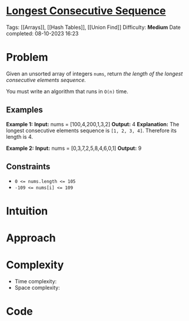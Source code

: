 # [Longest Consecutive Sequence](https://leetcode.com/problems/longest-consecutive-sequence/)
Tags: [[Arrays]], [[Hash Tables]], [[Union Find]]
Difficulty: **Medium**
Date completed: 08-10-2023 16:23
# Problem
Given an unsorted array of integers `nums`, return _the length of the longest consecutive elements sequence._

You must write an algorithm that runs in `O(n)` time.
## Examples
**Example 1:**
**Input:** nums = [100,4,200,1,3,2]
**Output:** 4
**Explanation:** The longest consecutive elements sequence is `[1, 2, 3, 4]`. Therefore its length is 4.

**Example 2:**
**Input:** nums = [0,3,7,2,5,8,4,6,0,1]
**Output:** 9
## Constraints
- `0 <= nums.length <= 105`
- `-109 <= nums[i] <= 109`
# Intuition
<!-- Describe your first thoughts on how to solve this problem. -->
# Approach
<!-- Describe your approach to solving the problem. -->
# Complexity
- Time complexity:
- Space complexity:
# Code

```Python

```